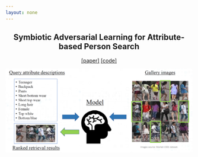 ```yaml
---
layout: none
---
```


<center> <h2>Symbiotic Adversarial Learning for Attribute-based Person Search</h2> </center>

<center>
<a href="https://arxiv.org/abs/2007.09609">[paper]</a> 
<a href="https://github.com/ycao5602/SAL">[code]</a>
</center>


<p align="center">
  <img src="imgs/problem.png" alt="problem setting" width="600">
</p>



